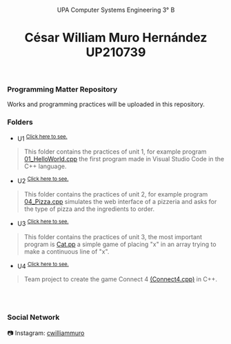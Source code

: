 <div align ="center">
<br>UPA Computer Systems Engineering 3° B
</div>

## 
<h1 align=center>
César William Muro Hernández<br>UP210739
</h1>
<br>

### Programming Matter Repository
Works and programming practices will be uploaded in this repository.
<br>

### Folders
- U1 <sup>[Click here to see.](https://github.com/UP210739/UP210739_CPP/tree/main/U1)</sup>
> This folder contains the practices of unit 1, for example program [01_HelloWorld.cpp](https://github.com/UP210739/UP210739_CPP/blob/main/U1/01_HelloWorld.cpp) the first program made in Visual Studio Code in the C++ language.
- U2 <sup>[Click here to see.](https://github.com/UP210739/UP210739_CPP/tree/main/U2)</sup>
> This folder contains the practices of unit 2, for example program [04_Pizza.cpp](https://github.com/UP210739/UP210739_CPP/blob/main/U2/04_Pizza.cpp) simulates the web interface of a pizzeria and asks for the type of pizza and the ingredients to order.
- U3 <sup>[Click here to see.](https://github.com/UP210739/UP210739_CPP/tree/main/U3)</sup>
> This folder contains the practices of unit 3, the most important program is [Cat.pp](https://github.com/UP210739/UP210739_CPP/blob/main/U3/Cat.cpp) a simple game of placing "x" in an array trying to make a continuous line of "x".
- U4 <sup>[Click here to see.](https://github.com/UP210739/UP210739_CPP/tree/main/U4)</sup>
> Team project to create the game Connect 4 [(Connect4.cpp)](https://github.com/UP210739/UP210739_CPP/blob/main/U4/Connect4.cpp) in C++.
<br>

# 
### Social Network
:camera: Instagram: [cwilliammuro](https://www.instagram.com/cwilliammuro/)
